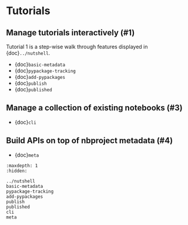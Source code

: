 # Tutorials

## Manage tutorials interactively (#1)

Tutorial 1 is a step-wise walk through features displayed in {doc}`../nutshell`.

- {doc}`basic-metadata`
- {doc}`pypackage-tracking`
- {doc}`add-pypackages`
- {doc}`publish`
- {doc}`published`

## Manage a collection of existing notebooks (#3)

- {doc}`cli`

## Build APIs on top of nbproject metadata (#4)

- {doc}`meta`

```{toctree}
:maxdepth: 1
:hidden:

../nutshell
basic-metadata
pypackage-tracking
add-pypackages
publish
published
cli
meta
```
